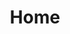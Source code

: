 ---
title: Home
permalink: /

layout: home

hero:
  image: /assets/uswds/img/hero.png
  callout:
    alt: "Hero callout:"
    text: Call attention to a current priority
  button:
    href: /callout/
    text: This is a call to all my
  link:
    text: Link to more about that priority
    href: /link/
  content: Support the callout with some short explanatory text. You don't need more than a couple of sentences.


tagline: A tagline highlights your approach.
intro: |
  The tagline should inspire confidence and interest, [focusing on the value](javascript:void(0);) that your overall approach offers to your audience. Use a heading typeface and keep your tagline to just a few words, and don’t confuse or mystify.

  Use the right side of the grid to explain the tagline a bit more. What are your goals? How do you do your work? Write in the present tense, and stay brief here. People who are interested can find details on internal pages.

---